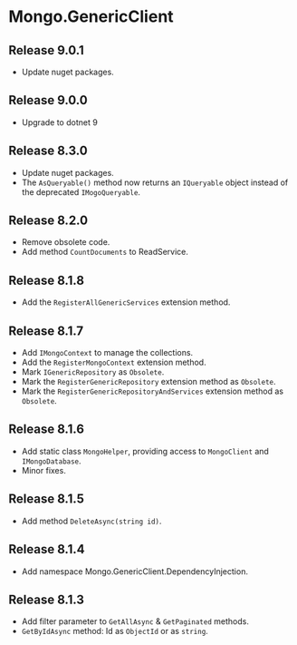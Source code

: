 # Mongo.GenericClient

## Release 9.0.1

- Update nuget packages.

## Release 9.0.0

- Upgrade to dotnet 9

## Release 8.3.0

- Update nuget packages.
- The `AsQueryable()` method now returns an `IQueryable` object instead of the deprecated `IMogoQueryable`.

## Release 8.2.0

- Remove obsolete code.
- Add method `CountDocuments` to ReadService.

## Release 8.1.8

- Add the `RegisterAllGenericServices` extension method.

## Release 8.1.7

- Add `IMongoContext` to manage the collections.
- Add the `RegisterMongoContext` extension method.
- Mark `IGenericRepository` as `Obsolete`.
- Mark the `RegisterGenericRepository` extension method as `Obsolete`.
- Mark the `RegisterGenericRepositoryAndServices` extension method as `Obsolete`.

## Release 8.1.6

- Add static class `MongoHelper`, providing access to `MongoClient` and `IMongoDatabase`.
- Minor fixes.

## Release 8.1.5

- Add method `DeleteAsync(string id)`.

## Release 8.1.4

- Add namespace Mongo.GenericClient.DependencyInjection.

## Release 8.1.3

- Add filter parameter to `GetAllAsync` & `GetPaginated` methods.
- `GetByIdAsync` method: Id as `ObjectId` or as `string`.

